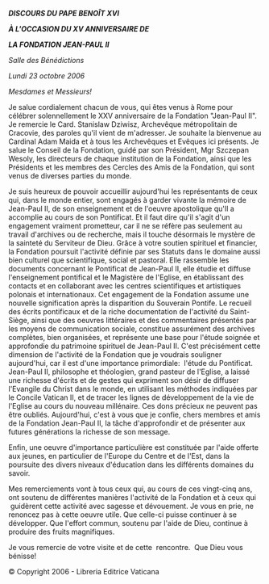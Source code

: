 ***DISCOURS DU PAPE BENOÎT XVI***

***À L'OCCASION DU XV ANNIVERSAIRE DE***

***LA FONDATION JEAN-PAUL II***

*Salle des Bénédictions*

*Lundi 23 octobre 2006*

*Mesdames et Messieurs!*

Je salue cordialement chacun de vous, qui êtes venus à Rome pour célébrer solennellement le XXV anniversaire de la Fondation "Jean-Paul II". Je remercie le Card. Stanislaw Dziwisz, Archevêque métropolitain de Cracovie, des paroles qu'il vient de m'adresser. Je souhaite la bienvenue au Cardinal Adam Maida et à tous les Archevêques et Evêques ici présents. Je salue le Conseil de la Fondation, guidé par son Président, Mgr Szczepan Wesoly, les directeurs de chaque institution de la Fondation, ainsi que les Présidents et les membres des Cercles des Amis de la Fondation, qui sont venus de diverses parties du monde.

Je suis heureux de pouvoir accueillir aujourd'hui les représentants de ceux qui, dans le monde entier, sont engagés à garder vivante la mémoire de Jean-Paul II, de son enseignement et de l'oeuvre apostolique qu'Il a accomplie au cours de son Pontificat. Et il faut dire qu'il s'agit d'un engagement vraiment prometteur, car il ne se réfère pas seulement au travail d'archives ou de recherche, mais il touche désormais le mystère de la sainteté du Serviteur de Dieu. Grâce à votre soutien spirituel et financier, la Fondation poursuit l'activité définie par ses Statuts dans le domaine aussi bien culturel que scientifique, social et pastoral. Elle rassemble les documents concernant le Pontificat de Jean-Paul II, elle étudie et diffuse l'enseignement pontifical et le Magistère de l'Eglise, en établissant des contacts et en collaborant avec les centres scientifiques et artistiques polonais et internationaux. Cet engagement de la Fondation assume une nouvelle signification après la disparition du Souverain Pontife. Le recueil des écrits pontificaux et de la riche documentation de l'activité du Saint-Siège, ainsi que des oeuvres littéraires et des commentaires présentés par les moyens de communication sociale, constitue assurément des archives complètes, bien organisées, et représente une base pour l'étude soignée et approfondie du patrimoine spirituel de Jean-Paul II. C'est précisément cette dimension de l'activité de la Fondation que je voudrais souligner aujourd'hui, car il est d'une importance primordiale:  l'étude du Pontificat. Jean-Paul II, philosophe et théologien, grand pasteur de l'Eglise, a laissé une richesse d'écrits et de gestes qui expriment son désir de diffuser l'Evangile du Christ dans le monde, en utilisant les méthodes indiquées par le Concile Vatican II, et de tracer les lignes de développement de la vie de l'Eglise au cours du nouveau millénaire. Ces dons précieux ne peuvent pas être oubliés. Aujourd'hui, c'est à vous que je confie, chers membres et amis de la Fondation Jean-Paul II, la tâche d'approfondir et de présenter aux futures générations la richesse de son message.

Enfin, une oeuvre d'importance particulière est constituée par l'aide offerte aux jeunes, en particulier de l'Europe du Centre et de l'Est, dans la poursuite des divers niveaux d'éducation dans les différents domaines du savoir.

Mes remerciements vont à tous ceux qui, au cours de ces vingt-cinq ans, ont soutenu de différentes manières l'activité de la Fondation et à ceux qui  guidèrent cette activité avec sagesse et dévouement. Je vous en prie, ne renoncez pas à cette oeuvre utile. Que celle-ci puisse continuer à se développer. Que l'effort commun, soutenu par l'aide de Dieu, continue à produire des fruits magnifiques.

Je vous remercie de votre visite et de cette  rencontre.  Que Dieu vous bénisse!

© Copyright 2006 - Libreria Editrice Vaticana